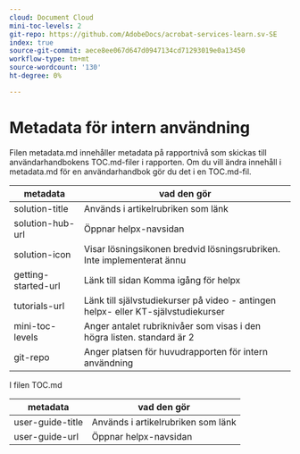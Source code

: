 ```yaml
---
cloud: Document Cloud
mini-toc-levels: 2
git-repo: https://github.com/AdobeDocs/acrobat-services-learn.sv-SE
index: true
source-git-commit: aece8ee067d647d0947134cd71293019e0a13450
workflow-type: tm+mt
source-wordcount: '130'
ht-degree: 0%

---
```



# Metadata för intern användning

Filen metadata.md innehåller metadata på rapportnivå som skickas till användarhandbokens TOC.md-filer i rapporten. Om du vill ändra innehåll i metadata.md för en användarhandbok gör du det i en TOC.md-fil.

| metadata | vad den gör |
|--- |--- |
| solution-title | Används i artikelrubriken som länk |
| solution-hub-url | Öppnar helpx-navsidan |
| solution-icon | Visar lösningsikonen bredvid lösningsrubriken. Inte implementerat ännu |
| getting-started-url | Länk till sidan Komma igång för helpx |
| tutorials-url | Länk till självstudiekurser på video - antingen helpx- eller KT-självstudiekurser |
| mini-toc-levels | Anger antalet rubriknivåer som visas i den högra listen. standard är 2 |
| git-repo | Anger platsen för huvudrapporten för intern användning |

I filen TOC.md

| metadata | vad den gör |
|--- |--- |
| user-guide-title | Används i artikelrubriken som länk |
| user-guide-url | Öppnar helpx-navsidan |
